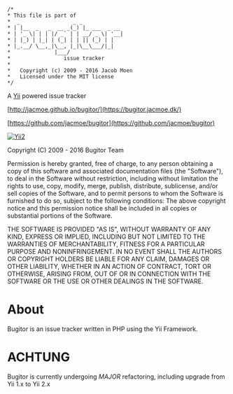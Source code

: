 ~~~
/*
* This file is part of
*  _                 _ _
* | |__  _   _  __ _(_) |_ ___  _ __
* | '_ \| | | |/ _` | | __/ _ \| '__|
* | |_) | |_| | (_| | | || (_) | |
* |_.__/ \__,_|\__, |_|\__\___/|_|
*              |___/
*                 issue tracker
*
*	Copyright (c) 2009 - 2016 Jacob Moen
*	Licensed under the MIT license
*/
~~~
A [Yii](http://www.yiiframework.com/) powered issue tracker

[http://jacmoe.github.io/bugitor/](https://bugitor.jacmoe.dk/)  

[https://github.com/jacmoe/bugitor](https://github.com/jacmoe/bugitor)

[![Yii2](https://img.shields.io/badge/Powered_by-Yii_Framework-green.svg?style=flat)](http://www.yiiframework.com/)


Copyright (C) 2009 - 2016 Bugitor Team

Permission is hereby granted, free of charge, to any person
obtaining a copy of this software and associated documentation files
(the "Software"), to deal in the Software without restriction,
including without limitation the rights to use, copy, modify, merge,
publish, distribute, sublicense, and/or sell copies of the Software,
and to permit persons to whom the Software is furnished to do so,
subject to the following conditions:
The above copyright notice and this permission notice shall be included
in all copies or substantial portions of the Software.

THE SOFTWARE IS PROVIDED "AS IS", WITHOUT WARRANTY OF ANY KIND,
EXPRESS OR IMPLIED, INCLUDING BUT NOT LIMITED TO THE WARRANTIES OF
MERCHANTABILITY, FITNESS FOR A PARTICULAR PURPOSE AND NONINFRINGEMENT.
IN NO EVENT SHALL THE AUTHORS OR COPYRIGHT HOLDERS BE LIABLE FOR ANY CLAIM,
DAMAGES OR OTHER LIABILITY, WHETHER IN AN ACTION OF CONTRACT, TORT
OR OTHERWISE, ARISING FROM, OUT OF OR IN CONNECTION WITH THE SOFTWARE
OR THE USE OR OTHER DEALINGS IN THE SOFTWARE.


# About
Bugitor is an issue tracker written in PHP using the Yii Framework.

# ACHTUNG
Bugitor is currently undergoing *MAJOR* refactoring, including upgrade from Yii 1.x to Yii 2.x
